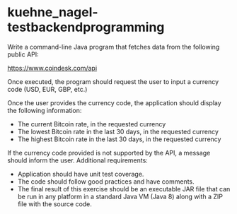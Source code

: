 # kuehne_nagel-testbackendprogramming

Write a command-line Java program that fetches data from the following public API:

https://www.coindesk.com/api

Once executed, the program should request the user to input a currency code (USD, EUR, GBP, etc.)

Once the user provides the currency code, the application should display the following information:
-	The current Bitcoin rate, in the requested currency
-	The lowest Bitcoin rate in the last 30 days, in the requested currency
-	The highest Bitcoin rate in the last 30 days, in the requested currency

If the currency code provided is not supported by the API, a message should inform the user.
Additional requirements:
-	Application should have unit test coverage.
-	The code should follow good practices and have comments.
-	The final result of this exercise should be an executable JAR file that can be run in any platform in a standard Java VM (Java 8) along with a ZIP file with the source code.

